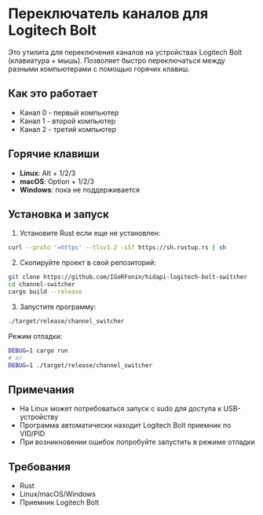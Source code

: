 # Переключатель каналов для Logitech Bolt

Это утилита для переключения каналов на устройствах Logitech Bolt (клавиатура + мышь). Позволяет быстро переключаться между разными компьютерами с помощью горячих клавиш.

## Как это работает
- Канал 0 - первый компьютер
- Канал 1 - второй компьютер 
- Канал 2 - третий компьютер

## Горячие клавиши
- **Linux**: Alt + 1/2/3
- **macOS**: Option + 1/2/3  
- **Windows**: пока не поддерживается

## Установка и запуск

1. Установите Rust если еще не установлен:

```bash
curl --proto '=https' --tlsv1.2 -sSf https://sh.rustup.rs | sh
```

2. Скопируйте проект в свой репозиторий:

```bash
git clone https://github.com/IGoRFonin/hidapi-logitech-bolt-switcher
cd channel-switcher
cargo build --release
```

3. Запустите программу:

```bash
./target/release/channel_switcher
```

Режим отладки:
```bash
DEBUG=1 cargo run
# or
DEBUG=1 ./target/release/channel_switcher
```

## Примечания
- На Linux может потребоваться запуск с sudo для доступа к USB-устройству
- Программа автоматически находит Logitech Bolt приемник по VID/PID
- При возникновении ошибок попробуйте запустить в режиме отладки

## Требования
- Rust
- Linux/macOS/Windows
- Приемник Logitech Bolt